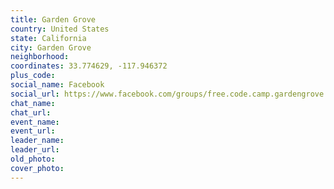 ```yaml
---
title: Garden Grove
country: United States
state: California
city: Garden Grove
neighborhood: 
coordinates: 33.774629, -117.946372
plus_code:
social_name: Facebook
social_url: https://www.facebook.com/groups/free.code.camp.gardengrove
chat_name:
chat_url:
event_name:
event_url:
leader_name:
leader_url:
old_photo: 
cover_photo:
---
```

